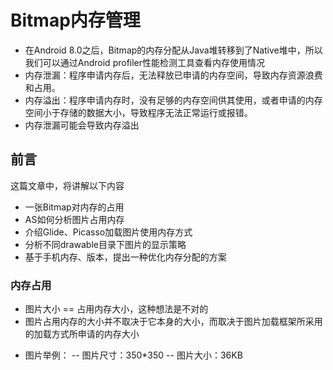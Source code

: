 # Bitmap内存管理

* 在Android 8.0之后，Bitmap的内存分配从Java堆转移到了Native堆中，所以我们可以通过Android profiler性能检测工具查看内存使用情况
* 内存泄漏：程序申请内存后，无法释放已申请的内存空间，导致内存资源浪费和占用。
* 内存溢出：程序申请内存时，没有足够的内存空间供其使用，或者申请的内存空间小于存储的数据大小，导致程序无法正常运行或报错。
* 内存泄漏可能会导致内存溢出

## 前言
这篇文章中，将讲解以下内容
* 一张Bitmap对内存的占用
* AS如何分析图片占用内存
* 介绍Glide、Picasso加载图片使用内存方式
* 分析不同drawable目录下图片的显示策略
* 基于手机内存、版本，提出一种优化内存分配的方案

### 内存占用
* 图片大小 == 占用内存大小，这种想法是不对的
* 图片占用内存的大小并不取决于它本身的大小，而取决于图片加载框架所采用的加载方式所申请的内存大小
+ 图片举例：
-- 图片尺寸：350*350
-- 图片大小：36KB





